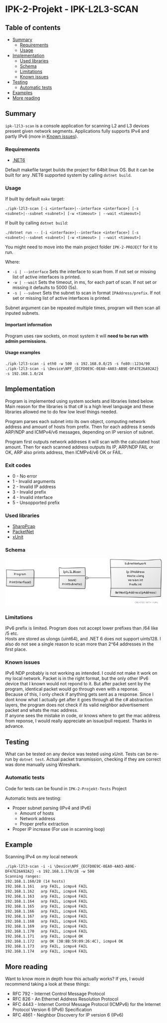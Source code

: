 # IPK-2-Projekt - IPK-L2L3-SCAN

## Table of contents
- [Summary](#summary)
    - [Requirements](#requirements)
    - [Usage](#usage)
- [Implementation](#implementation)
    - [Used libraries](#used-libraries)
    - [Schema](#schema)
    - [Limitations](#limitations)
    - [Known issues](#known-issues)
- [Testing](#testing)
    - [Automatic tests](#automatic-tests)
- [Examples](#examples)
- [More reading](#more-reading)

## Summary
`ipk-l2l3-scan` is a console application for scanning L2 and L3 devices present given network segments. Applications fully supports IPv4 and partly IPv6 (more in [Known issues](#known-issues)).   

### Requirements
- [.NET6](https://dotnet.microsoft.com/en-us/)

Default makefile target builds the project for 64bit linux OS. But it can be built for any .NET6 supported system by calling `dotnet build`.

### Usage
If built by default `make` target:
```
./ipk-l2l3-scan [-i <interface>|--interface <interface>] [-s <subnet>|--subnet <subnet>] [-w <timeout> | --wait <timeout>]
``` 
If built by calling `dotnet build`:
```
./dotnet run -- [-i <interface>|--interface <interface>] [-s <subnet>|--subnet <subnet>] [-w <timeout> | --wait <timeout>]
```
You might need to move into the main project folder `IPK-2-PROJECT` for it to run.

Where:
- `-i | --interface` Sets the interface to scan from. If not set or missing list of active interfaces is printed.
- `-w | --wait` Sets the timeout, in ms, for each part of scan. If not set or missing it defaults to 5000 (5s).
- `-s | --subnet` Sets the subnet to scan in format `IPAddress/prefix`. If not set or missing list of active interfaces is printed.  

Subnet argument can be repeated multiple times, program will then scan all inputed subnets.  

#### Important information
Program uses raw sockets, on most system it will **need to be run with admin permissions**.

#### Usage examples
```
./ipk-l2l3-scan -i eth0 -w 500 -s 192.168.0.0/25 -s fe80::1234/90
./ipk-l2l3-scan -i \Device\NPF_{ECFD0E9C-0EA0-4A03-AB9E-DF47E26A92A2} -s 192.168.1.0/24
```

## Implementation
Program is implemented using system sockets and libraries listed below. Main reason for the libraries is that c# is a high level language and these libraries allowed me to do few low level things needed.  

Program parses each subnet into its own object, computing network address and amount of hosts from prefix. Then for each address it sends ARP/NDP and ICMPv4/v6 messages, depending on IP version of subnet.  

Program first outputs network addreses it will scan with the calculated host amount.
Then for each scanned address outputs its IP, ARP/NDP FAIL or OK, ARP also prints address, then ICMPv4/v6 OK or FAIL.

### Exit codes
- 0 - No error
- 1 - Invalid arguments
- 2 - Invalid IP address
- 3 - Invalid prefix
- 4 - Invalid interface
- 5 - Unsopported prefix

### Used libraries
- [SharpPcap](https://github.com/dotpcap/sharppcap)
- [PacketNet](https://github.com/dotpcap/packetnet)
- [xUnit](https://xunit.net/)

### Schema
![Uml schema](./images/uml.png)

### Limitations
IPv6 prefix is limited. Program does not accept lower prefixes than /64 like /5 etc.  
Hosts are stored as ulongs (uint64), and .NET 6 does not support uints128. I also do not see a single reason to scan more than 2^64 addresses in the first place.

### Known issues
IPv6 NDP probably is not working as intended. I could not make it work on my local network. Packet is in the right format, but the only other IPv6 device that I known would not repond to it. But after packet sent by the program, identical packet would go through even with a reponse.  
Because of this, I only check if anything gets sent as a response. Since I dont know what I actually get after it goes through all the c# abstraction layers, the program does not check if its valid neighbor advertisement packet and whats the mac address.  
If anyone sees the mistake in code, or knows where to get the mac address from reponse, I would really appreciate an issue/pull request. Thanks in advance.

## Testing
What can be tested on any device was tested using xUnit. Tests can be re-run by `dotnet test`. 
Actual packet transmission, checking if they are correct was done manually using Wireshark.

### Automatic tests
Code for tests can be found in `IPK-2-Projekt-Tests` Project  

Automatic tests are testing:
- Proper subnet parsing (IPv4 and IPv6)
    - Amount of hosts
    - Network address
    - Proper prefix extraction
- Proper IP increase (For use in scanning loop)

## Example
Scanning IPv4 on my local network
```
./ipk-l2l3-scan -i -i \Device\NPF_{ECFD0E9C-0EA0-4A03-AB9E-DF47E26A92A2} -s 192.168.1.170/28 -w 500
Scanning ranges:
192.168.1.160/28 (14 hosts)
192.168.1.161   arp FAIL, icmpv4 FAIL
192.168.1.162   arp FAIL, icmpv4 FAIL
192.168.1.163   arp FAIL, icmpv4 FAIL
192.168.1.164   arp FAIL, icmpv4 FAIL
192.168.1.165   arp FAIL, icmpv4 FAIL
192.168.1.166   arp FAIL, icmpv4 FAIL
192.168.1.167   arp FAIL, icmpv4 FAIL
192.168.1.168   arp FAIL, icmpv4 FAIL
192.168.1.169   arp FAIL, icmpv4 FAIL
192.168.1.170   arp FAIL, icmpv4 FAIL
192.168.1.171   arp FAIL, icmpv4 OK
192.168.1.172   arp OK (38:8B:59:09:26:4C), icmpv4 OK
192.168.1.173   arp FAIL, icmpv4 FAIL
192.168.1.174   arp FAIL, icmpv4 FAIL
```

## More reading
Want to know more in depth how this actually works? If yes, I would recommend taking a look at these things:
- RFC 792 - Internet Control Message Protocol
- RFC 826 - An Ethernet Address Resolution Protocol
- RFC 4443 - Internet Control Message Protocol (ICMPv6) for the Internet Protocol Version 6 (IPv6) Specification
- RFC 4861 - Neighbor Discovery for IP version 6 (IPv6)